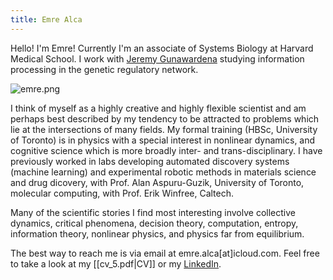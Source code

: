 ```yaml
---
title: Emre Alca
---
```


Hello! I'm Emre! Currently I'm an associate of Systems Biology at Harvard Medical School. I work with [Jeremy Gunawardena](https://vcp.med.harvard.edu/index.html) studying information processing in the genetic regulatory network.

![emre.png](emrealca.png)

I think of myself as a highly creative and highly flexible scientist and am perhaps best described by my tendency to be attracted to problems which lie at the intersections of many fields. My formal training (HBSc, University of Toronto) is in physics with a special interest in nonlinear dynamics, and cognitive science which is more broadly inter- and trans-disciplinary. I have previously worked in labs developing automated discovery systems (machine learning) and experimental robotic methods in materials science and drug dicovery, with Prof. Alan Aspuru-Guzik, University of Toronto, molecular computing, with Prof. Erik Winfree, Caltech.

Many of the scientific stories I find most interesting involve collective dynamics, critical phenomena, decision theory, computation, entropy, information theory, nonlinear physics, and physics far from equilibrium.

The best way to reach me is via email at emre.alca[at]icloud.com.
Feel free to take a look at my [[cv_5.pdf|CV]] or my [LinkedIn](https://www.linkedin.com/in/emre-alca-13397314a/).
